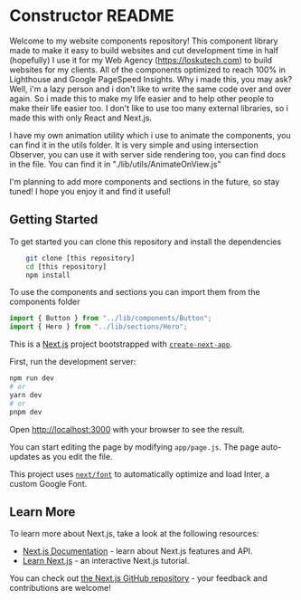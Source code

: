 # Constructor README

Welcome to my website components repository! This component library made to make it easy to build websites and cut development time in half (hopefully)
I use it for my Web Agency (https://loskutech.com) to build websites for my clients. All of the components optimized to reach 100% in Lighthouse and Google PageSpeed Insights.
Why i made this, you may ask? Well, i'm a lazy person and i don't like to write the same code over and over again. So i made this to make my life easier and to help other people to make their life easier too. I don't like to use too many external libraries, so i made this with only React and Next.js.

I have my own animation utility which i use to animate the components, you can find it in the utils folder. It is very simple and using intersection Observer, you can use it with server side rendering too, you can find docs in the file. You can find it in "./lib/utils/AnimateOnView.js"

I'm planning to add more components and sections in the future, so stay tuned!
I hope you enjoy it and find it useful!

## Getting Started

To get started you can clone this repository and install the dependencies

```bash
    git clone [this repository]
    cd [this repository]
    npm install

```

To use the components and sections you can import them from the components folder

```javascript
import { Button } from "../lib/components/Button";
import { Hero } from "../lib/sections/Hero";
```

This is a [Next.js](https://nextjs.org/) project bootstrapped with [`create-next-app`](https://github.com/vercel/next.js/tree/canary/packages/create-next-app).


First, run the development server:

```bash
npm run dev
# or
yarn dev
# or
pnpm dev
```

Open [http://localhost:3000](http://localhost:3000) with your browser to see the result.

You can start editing the page by modifying `app/page.js`. The page auto-updates as you edit the file.

This project uses [`next/font`](https://nextjs.org/docs/basic-features/font-optimization) to automatically optimize and load Inter, a custom Google Font.

## Learn More

To learn more about Next.js, take a look at the following resources:

- [Next.js Documentation](https://nextjs.org/docs) - learn about Next.js features and API.
- [Learn Next.js](https://nextjs.org/learn) - an interactive Next.js tutorial.

You can check out [the Next.js GitHub repository](https://github.com/vercel/next.js/) - your feedback and contributions are welcome!



